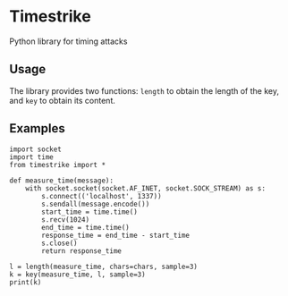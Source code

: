 # Timestrike

Python library for timing attacks

## Usage

The library provides two functions: `length` to obtain the length of the key, and `key` to obtain its content.

## Examples

```
import socket
import time
from timestrike import *

def measure_time(message):
    with socket.socket(socket.AF_INET, socket.SOCK_STREAM) as s:
        s.connect(('localhost', 1337))
        s.sendall(message.encode())
        start_time = time.time()
        s.recv(1024)
        end_time = time.time()
        response_time = end_time - start_time
        s.close()
        return response_time

l = length(measure_time, chars=chars, sample=3)
k = key(measure_time, l, sample=3)
print(k)
```
